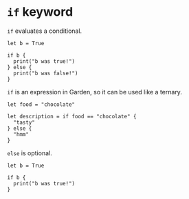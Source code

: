 # `if` keyword

`if` evaluates a conditional.

```title:"Example 1"
let b = True

if b {
  print("b was true!")
} else {
  print("b was false!")
}
```

`if` is an expression in Garden, so it can be used like a ternary.

```title:"Example 2"
let food = "chocolate"

let description = if food == "chocolate" {
  "tasty"
} else {
  "hmm"
}
```

`else` is optional.

```title:"Example 3"
let b = True

if b {
  print("b was true!")
}
```

